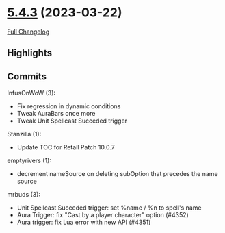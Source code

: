 # [5.4.3](https://github.com/WeakAuras/WeakAuras2/tree/5.4.3) (2023-03-22)

[Full Changelog](https://github.com/WeakAuras/WeakAuras2/compare/5.4.2...5.4.3)

## Highlights

  

## Commits

InfusOnWoW (3):

- Fix regression in dynamic conditions
- Tweak AuraBars once more
- Tweak Unit Spellcast Succeded trigger

Stanzilla (1):

- Update TOC for Retail Patch 10.0.7

emptyrivers (1):

- decrement nameSource on deleting subOption that precedes the name source

mrbuds (3):

- Unit Spellcast Succeded trigger: set %name / %n to spell's name
- Aura Trigger: fix "Cast by a player character"  option (#4352)
- Aura trigger: fix Lua error with new API (#4351)

